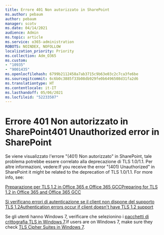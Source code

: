 ```yaml
---
title: Errore 401 Non autorizzato in SharePoint
ms.author: pebaum
author: pebaum
manager: scotv
ms.date: 04/14/2021
audience: Admin
ms.topic: article
ms.service: o365-administration
ROBOTS: NOINDEX, NOFOLLOW
localization_priority: Priority
ms.collection: Adm_O365
ms.custom:
- "10935"
- "9001435"
ms.openlocfilehash: 6799b2112458a7ab3715c9b63e03c2c7ca3fe6be
ms.sourcegitcommit: 6c6b0c3885f33b08db929fe0b6496508d31fa2d6
ms.translationtype: HT
ms.contentlocale: it-IT
ms.lasthandoff: 05/06/2021
ms.locfileid: "52233507"
---
```

# <a name="401-unauthorized-error-in-sharepoint"></a><span data-ttu-id="45603-102">Errore 401 Non autorizzato in SharePoint</span><span class="sxs-lookup"><span data-stu-id="45603-102">401 Unauthorized error in SharePoint</span></span>

<span data-ttu-id="45603-p101">Se viene visualizzato l'errore "(401) Non autorizzato" in SharePoint, tale problema potrebbe essere correlato alla deprecazione di TLS 1.0/1.1. Per altre informazioni, vedere:</span><span class="sxs-lookup"><span data-stu-id="45603-p101">If you receive the error "(401) Unauthorized" in SharePoint it might be related to the deprecation of TLS 1.0/1.1. For more info, see:</span></span>

[<span data-ttu-id="45603-105">Preparazione per TLS 1.2 in Office 365 e Office 365 GCC</span><span class="sxs-lookup"><span data-stu-id="45603-105">Preparing for TLS 1.2 in Office 365 and Office 365 GCC</span></span>](https://docs.microsoft.com/microsoft-365/compliance/prepare-tls-1.2-in-office-365)

[<span data-ttu-id="45603-106">Si verificano errori di autenticazione se il client non dispone del supporto TLS 1.2</span><span class="sxs-lookup"><span data-stu-id="45603-106">Authentication errors occur if client doesn't have TLS 1.2 support</span></span>](https://review.docs.microsoft.com/sharepoint/troubleshoot/administration/authentication-errors-tls12-support)

<span data-ttu-id="45603-107">Se gli utenti hanno Windows 7, verificare che selezionino i [pacchetti di crittografia TLS in Windows 7](https://docs.microsoft.com/windows/win32/secauthn/tls-cipher-suites-in-windows-7).</span><span class="sxs-lookup"><span data-stu-id="45603-107">If users are on Windows 7, make sure they check [TLS Cipher Suites in Windows 7](https://docs.microsoft.com/windows/win32/secauthn/tls-cipher-suites-in-windows-7).</span></span>